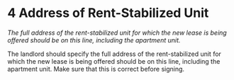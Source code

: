 # 4 Address of Rent-Stabilized Unit
_The full address of the rent-stabilized unit for which the new lease is being offered should be on this line, including the apartment unit._

The landlord should specify the full address of the rent-stabilized unit for which the new lease is being offered should be on this line, including the apartment unit. Make sure that this is correct before signing.

